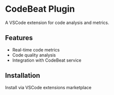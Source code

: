 # CodeBeat Plugin

A VSCode extension for code analysis and metrics.

## Features
- Real-time code metrics
- Code quality analysis
- Integration with CodeBeat service

## Installation
Install via VSCode extensions marketplace
